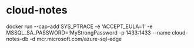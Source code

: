# cloud-notes


docker run --cap-add SYS_PTRACE -e 'ACCEPT_EULA=1' -e MSSQL_SA_PASSWORD=!MyStrongPassword -p 1433:1433 --name cloud-notes-db -d mcr.microsoft.com/azure-sql-edge